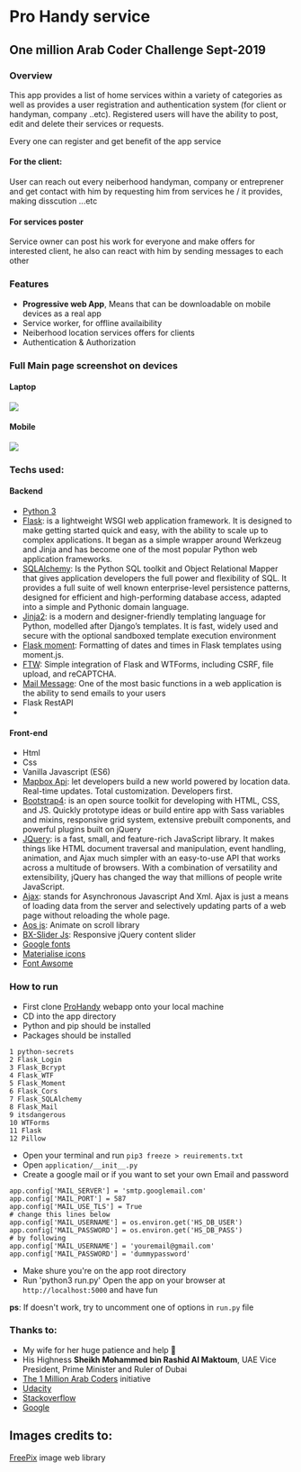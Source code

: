 # Pro Handy service
## One million Arab Coder Challenge Sept-2019
### Overview
This app provides a list of home services within a variety of categories as well as provides a user registration and authentication system (for client or handyman, company ..etc). Registered users will have the ability to post, edit and delete their services or requests.

Every one can register and get benefit of the app service
#### For the client:
User can reach out every neiberhood handyman, company or entreprener and get contact with him by requesting him from services he / it provides, making disscution ...etc

#### For services poster
Service owner can post his work for everyone and make offers for interested client, he also can react with him by sending messages to each other

### Features
* **Progressive web App**, Means that can be downloadable on mobile devices as a real app
* Service worker, for offline availaibility
* Neiberhood location services offers for clients 
* Authentication & Authorization

### Full Main page screenshot on devices
#### Laptop
![](imgs-doc/screen-laptop.png?raw=true)

#### Mobile
![](imgs-doc/screen-mobile.png?raw=true)


### Techs used:
#### Backend
* [Python 3](https://www.python.org/download/releases/3.0/)
* [Flask](https://flask.palletsprojects.com/en/1.0.x/): is a lightweight WSGI web application framework. It is designed to make getting started quick and easy, with the ability to scale up to complex applications. It began as a simple wrapper around Werkzeug and Jinja and has become one of the most popular Python web application frameworks.
* [SQLAlchemy](https://www.sqlalchemy.org/): Is the Python SQL toolkit and Object Relational Mapper that gives application developers the full power and flexibility of SQL. It provides a full suite of well known enterprise-level persistence patterns, designed for efficient and high-performing database access, adapted into a simple and Pythonic domain language.
* [Jinja2](https://jinja.palletsprojects.com/en/2.10.x/): is a modern and designer-friendly templating language for Python, modelled after Django’s templates. It is fast, widely used and secure with the optional sandboxed template execution environment
* [Flask moment](https://github.com/miguelgrinberg/Flask-Moment): Formatting of dates and times in Flask templates using moment.js.
* [FTW](https://flask-wtf.readthedocs.io/en/stable/): Simple integration of Flask and WTForms, including CSRF, file upload, and reCAPTCHA.
* [Mail Message](https://pythonhosted.org/Flask-Mail/): One of the most basic functions in a web application is the ability to send emails to your users
* Flask RestAPI
* 
#### Front-end
* Html
* Css
* Vanilla Javascript (ES6)
* [Mapbox Api](https://mapbox.com): let developers build a new world powered by location data. Real-time updates. Total customization. Developers first.
* [Bootstrap4](https://getbootstrap.com/): is an open source toolkit for developing with HTML, CSS, and JS. Quickly prototype ideas or build  entire app with Sass variables and mixins, responsive grid system, extensive prebuilt components, and powerful plugins built on jQuery
* [JQuery](https://jquery.com): is a fast, small, and feature-rich JavaScript library. It makes things like HTML document traversal and manipulation, event handling, animation, and Ajax much simpler with an easy-to-use API that works across a multitude of browsers. With a combination of versatility and extensibility, jQuery has changed the way that millions of people write JavaScript.
* [Ajax](https://www.tutorialrepublic.com/javascript-tutorial/javascript-ajax.php): stands for Asynchronous Javascript And Xml. Ajax is just a means of loading data from the server and selectively updating parts of a web page without reloading the whole page.
* [Aos js](https://github.com/michalsnik/aos): Animate on scroll library
* [BX-Slider Js](https://bxslider.com/): Responsive jQuery content slider
* [Google fonts](https://fonts.google.com)
* [Materialise icons](https://material.io/resources/icons)
* [Font Awsome](https://fontawesome.com/)


### How to run
* First clone [ProHandy](https://github.com/Adetec/home-service) webapp onto your local machine
* CD into the app directory
* Python and pip should be installed
* Packages should  be installed
```
1 python-secrets
2 Flask_Login
3 Flask_Bcrypt
4 Flask_WTF
5 Flask_Moment
6 Flask_Cors
7 Flask_SQLAlchemy
8 Flask_Mail
9 itsdangerous
10 WTForms
11 Flask
12 Pillow
```

* Open your terminal and run ```pip3 freeze > reuirements.txt```
* Open `application/__init__.py`
* Create a google mail or if you want to set your own Email and password

```
app.config['MAIL_SERVER'] = 'smtp.googlemail.com'
app.config['MAIL_PORT'] = 587
app.config['MAIL_USE_TLS'] = True
# change this lines below
app.config['MAIL_USERNAME'] = os.environ.get('HS_DB_USER')
app.config['MAIL_PASSWORD'] = os.environ.get('HS_DB_PASS')
# by following
app.config['MAIL_USERNAME'] = 'youremail@gmail.com'
app.config['MAIL_PASSWORD'] = 'dummypassword'
```

* Make shure you're on the app root directory
* Run 'python3 run.py'
Open the app on your browser at `http://localhost:5000` and have fun

**ps**: If doesn't work, try to uncomment one of options in `run.py` file


### Thanks to:
* My wife for her huge patience and help :rose:
* His Highness **Sheikh Mohammed bin Rashid Al Maktoum**, UAE Vice President, Prime Minister and Ruler of Dubai
* [The 1 Million Arab Coders](/http://www.arabcoders.ae) initiative
* [Udacity](https://udacity.com)
* [Stackoverflow](https://stackoverflow.com)
* [Google](https://google.com)


## Images credits to:
[FreePix](freepik.com) image web library